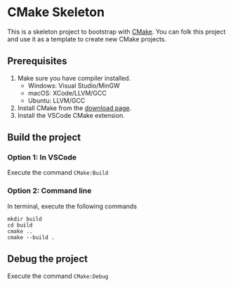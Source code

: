# CMake Skeleton

This is a skeleton project to bootstrap with [CMake](https://cmake.org/). You can folk this project and use it as a template to create new CMake projects.

## Prerequisites
1. Make sure you have compiler installed.
    * Windows: Visual Studio/MinGW
    * macOS: XCode/LLVM/GCC
    * Ubuntu: LLVM/GCC
2. Install CMake from the [download page](https://cmake.org/download/).
3. Install the VSCode CMake extension.

## Build the project
### Option 1: In VSCode
Execute the command `CMake:Build`

### Option 2: Command line
In terminal, execute the following commands
```shell
mkdir build
cd build
cmake ..
cmake --build .
```

## Debug the project
Execute the command `CMake:Debug`